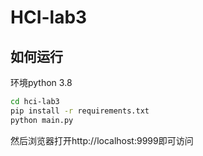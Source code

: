 # HCI-lab3
## 如何运行
环境python 3.8
```bash
cd hci-lab3
pip install -r requirements.txt
python main.py
```
然后浏览器打开http://localhost:9999即可访问
